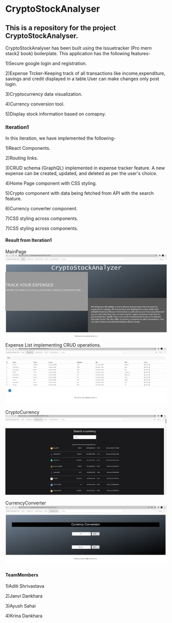 # CryptoStockAnalyser

## This is a repository for the project CryptoStockAnalyser.
CryptoStockAnalyser has been built using the Issuetracker (Pro mern stack2 book) boilerplate.
This application has the following features-

 1)Secure google login and registration.

 2)Expense Trcker-Keeping track of all transactions like income,expenditure, savings and credit displayed in a table.User can make changes only post login.

 3)Cryptocurrency data visualization.

 4)Currency conversion tool.

 5)Display stock information based on comapny.

### Iteration1

In this iteration, we have implemented the following-

1)React Components.

2)Routing links.

3)CRUD schema (GraphQL) implemented in expense tracker feature. A new expense can be created, updated, and deleted as per the user's choice.

4)Home Page component with CSS styling.

5)Crypto component with data being fetched from API with the search feature.

6)Currency converter component.

7)CSS styling across components.

 7)CSS styling across components.

 #### Result from Iteration1

 MainPage
 ![](/Screenshots/It1.PNG)

 Expense List implementing CRUD operations.
![](/Screenshots/It2.PNG)

CryptoCurrency
![](/Screenshots/It3.PNG)

CurrencyConverter
![](/Screenshots/It4.PNG)

#### TeamMembers

1)Aditi Shrivastava

2)Janvi Dankhara

3)Ayush Sahai

4)Krina Dankhara




